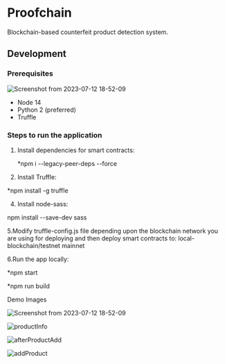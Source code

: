 # Proofchain

Blockchain-based counterfeit product detection system.

## Development

### Prerequisites
![Screenshot from 2023-07-12 18-52-09](https://github.com/21givenchy/proofchain/assets/65071041/656e6ac7-aa2f-470b-a372-972849c526c0)

* Node 14
* Python 2 (preferred)
* Truffle

### Steps to run the application

1. Install dependencies for smart contracts:

    *npm i --legacy-peer-deps --force
   
3. Install Truffle:

*npm install -g truffle

4. Install node-sass:

npm install --save-dev sass

5.Modify truffle-config.js file depending upon the blockchain network you are using for 
deploying and then deploy smart contracts to:
local-blockchain/testnet
mainnet

6.Run the app locally:


  *npm start

  
  *npm run build


  Demo Images

  
  ![Screenshot from 2023-07-12 18-52-09](https://github.com/21givenchy/proofchain/assets/65071041/656e6ac7-aa2f-470b-a372-972849c526c0)


  ![productInfo](https://github.com/21givenchy/proofchain/assets/65071041/a72fd079-e6a9-43c8-833c-0cfb9d394868)

  
  ![afterProductAdd](https://github.com/21givenchy/proofchain/assets/65071041/ac8074b0-07a6-4456-b9bf-0eb77ebc8555)


  ![addProduct](https://github.com/21givenchy/proofchain/assets/65071041/f424c66c-cc48-4a5e-adc2-7dbb0f0f0027)





